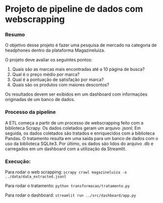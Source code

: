 # Projeto de pipeline de dados com webscrapping

### Resumo
O objetivo desse projeto é fazer uma pesquisa de mercado na categoria de headphones dentro da plataforma Magazineluiza.

O projeto deve avaliar os seguintes pontos:
1) Quais são as marcas mais encontradas até a 10 página de busca?
2) Qual é o preço médio por marca?
3) Qual é a pontuação de satisfação por marca?
4) Quais são os produtos com maiores descontos?

Os resultados devem ser exibidos em um dashboard com informações originadas de um banco de dados.

### Processo da pipeline
A ETL começa a partir de um processo de webscrapping feito com a biblioteca Scrapy. Os dados coletados geram um arquivo .jsonl;
Em seguida, os dados coletados são tratados e enriquecidos com a biblioteca Pandas. O tratamento resulta em uma saída para um banco de dados com o uso da biblioteca SQLite3.
Por último, os dados são lidos do arquivo .db e carregados em um dashboard com a utilização da Streamlit.

### Execução:
Para rodar o web scrapping:
``scrapy crawl magazineluiza -o ../data/data_extracted.jsonl``

Para rodar o tratamento:
``python transformacao/tratamento.py``

Para rodar o dashboard:
``streamlit run ../src/dashboard/app.py``